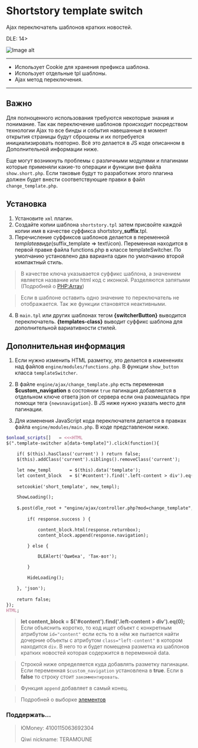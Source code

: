 # Shortstory template switch
Ajax переключатель шаблонов кратких новостей.

DLE: 14>

![Image alt](https://user-images.githubusercontent.com/44625352/54727544-ae10b500-4b78-11e9-850a-0f64054bdf9f.jpg)

---
 - Использует Cookie для хранения префикса шаблона.
 - Использует отдельные tpl шаблоны.
 - Ajax метод переключения.
---

## Важно
Для полноценного использования требуются некоторые знания и понимание. Так как переключение шаблонов происходит посредством технологии Ajax то все бинды и события навешанные в момент открытия страницы будут сброшены и их потребуется инициализировать повторно. Всё это делается в JS коде описанном в Дополнительной информации ниже.

Еще могут возникнуть проблемы с различными модулями и плагинами которые применяли какие-то операции и функции вне файла `show.short.php`. Если таковые будут то разработкик этого плагина должен будет внести соответствующие правки в файл `change_template.php`.


## Установка
1. Установите `xml` плагин.
2. Создайте копии шаблона `shortstory.tpl` затем присвойте каждой копии имя в качестве суффикса shortstory_**suffix**.tpl.
3. Перечисление суффиксов шаблонов делается в переменной $template в виде ($suffix_template => text\icon). Переменная находится в первой правке файла functions.php в классе templateSwitcher. По умолчанию установлено два варианта один по умолчанию второй компактный стиль.

>В качестве ключа указывается суффикс шаблона, а значением является название или html код с иконкой. Разделяются запятыми (Подробней о [PHP:Array](https://www.php.net/manual/ru/language.types.array.php))

> Если в шаблоне оставить одно значение то переключатель не отображается. Так же функции становятся неактивными.

4. В `main.tpl` или других шаблонах тегом **{switcherButton}** выводится переключатель. **{templates-class}** выводит суффикс шаблона для дополнительной вариативности стилей.

## Дополнительная информация
1. Если нужно изменить HTML разметку, это делается в изменениях над файлов `engine/modules/functions.php`. В функции `show_button` класса `templateSwitcher`.
2. В файле `engine/ajax/change_template.php` есть переменная **$custom_navigation** в состоянии `true` пагинация добавляется в отдельном ключе ответа json от сервера если она размещалась при помощи тега `{newsnavigation}`. В JS ниже нужно указать место для пагинации.

2. Для изменения JavaScript кода переключателя делается в правках файла `engine/modules/main.php`. В коде представленом ниже.

```php
$onload_scripts[] 	= <<<HTML
$(".template-switcher a[data-template]").click(function(){

	if( $(this).hasClass('current') ) return false;
	$(this).addClass('current').siblings().removeClass('current');

	let new_templ 		= $(this).data('template');
	let content_block 	= $('#content').find('.left-content > div').eq(0);
				
	setcookie('short_template', new_templ);

	ShowLoading();
            
	$.post(dle_root + "engine/ajax/controller.php?mod=change_template", {user_hash: dle_login_hash}, function(response) {
				
		if( response.success ) {

			content_block.html(response.returnbox);
			content_block.append(response.navigation);

		} else {

			DLEAlert('Ошибка', 'Так-вот');

		}

		HideLoading();

	}, 'json');        
      
	return false;
});
HTML;
```
> **let content_block 	= $('#content').find('.left-content > div').eq(0);** Если объяснить коротко, то код ищет объект с конкретным атрибутом `id="content"` если есть то в нём же пытается найти дочерние объекты с атрибутом `class="left-content"` в котором находится `div`. В него то и будет помещена разметка из шаблонов кратких новостей которая содержится в переменной data.

> Строкой ниже определяется куда добавлять разметку пагинации. Если переменная `$custom_navigation` установлена в **true**. Если в **false** то строку стоит `закомментировать`.

> Функция `append` добавляет в самый конец.

> Подробней о выборке  [элементов](https://metanit.com/web/jquery/2.1.php)

### Поддержать...
> ЮMoney: 4100115063692304
> 
> Qiwi nickname: TERAMOUNE
